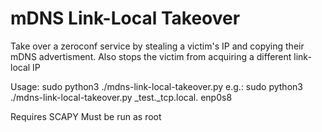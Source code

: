 # mDNS Link-Local Takeover

Take over a zeroconf service by stealing a victim's IP and copying their mDNS advertisment. Also stops the victim from acquiring a different link-local IP

Usage: sudo python3 ./mdns-link-local-takeover.py <zone> <interface>
e.g.: sudo python3 ./mdns-link-local-takeover.py _test._tcp.local. enp0s8

Requires SCAPY
Must be run as root
